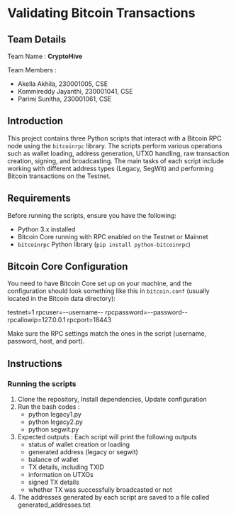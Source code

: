 # Validating Bitcoin Transactions

## Team Details 

Team Name : **CryptoHive**

Team Members : 
- Akella Akhila, 230001005, CSE
- Kommireddy Jayanthi, 230001041, CSE
- Parimi Sunitha, 230001061, CSE

## Introduction
This project contains three Python scripts that interact with a Bitcoin RPC node using the `bitcoinrpc` library. The scripts perform various operations such as wallet loading, address generation, UTXO handling, raw transaction creation, signing, and broadcasting. The main tasks of each script include working with different address types (Legacy, SegWit) and performing Bitcoin transactions on the Testnet.

## Requirements 
Before running the scripts, ensure you have the following:

- Python 3.x installed
- Bitcoin Core running with RPC enabled on the Testnet or Mainnet
- `bitcoinrpc` Python library (`pip install python-bitcoinrpc`)

## Bitcoin Core Configuration
You need to have Bitcoin Core set up on your machine, and the configuration should look something like this in `bitcoin.conf` (usually located in the Bitcoin data directory):

testnet=1 rpcuser=--username-- rpcpassword=--password-- rpcallowip=127.0.0.1 rpcport=18443

Make sure the RPC settings match the ones in the script (username, password, host, and port).


## Instructions

### Running the scripts
1. Clone the repository, Install dependencies, Update configuration
2. Run the bash codes :
   - python legacy1.py
   - python legacy2.py
   - python segwit.py
3. Expected outputs : Each script will print the following outputs
   - status of wallet creation or loading
   - generated address (legacy or segwit)
   - balance of wallet
   - TX details, including TXID
   - information on UTXOs
   - signed TX details
   - whether TX was successfully broadcasted or not
4. The addresses generated by each script are saved to a file called generated_addresses.txt
